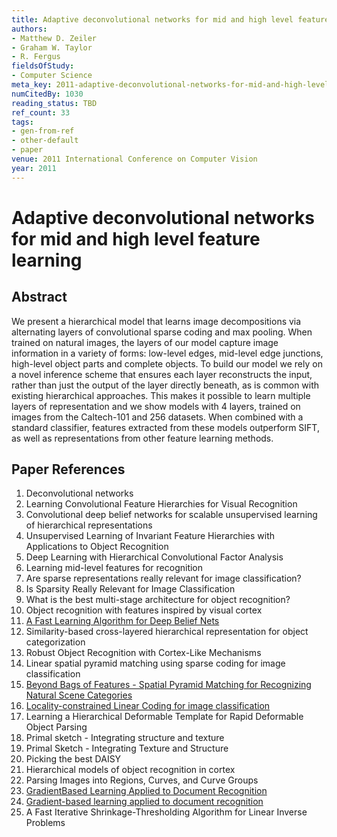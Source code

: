 ```yaml
---
title: Adaptive deconvolutional networks for mid and high level feature learning
authors:
- Matthew D. Zeiler
- Graham W. Taylor
- R. Fergus
fieldsOfStudy:
- Computer Science
meta_key: 2011-adaptive-deconvolutional-networks-for-mid-and-high-level-feature-learning
numCitedBy: 1030
reading_status: TBD
ref_count: 33
tags:
- gen-from-ref
- other-default
- paper
venue: 2011 International Conference on Computer Vision
year: 2011
---
```


# Adaptive deconvolutional networks for mid and high level feature learning

## Abstract

We present a hierarchical model that learns image decompositions via alternating layers of convolutional sparse coding and max pooling. When trained on natural images, the layers of our model capture image information in a variety of forms: low-level edges, mid-level edge junctions, high-level object parts and complete objects. To build our model we rely on a novel inference scheme that ensures each layer reconstructs the input, rather than just the output of the layer directly beneath, as is common with existing hierarchical approaches. This makes it possible to learn multiple layers of representation and we show models with 4 layers, trained on images from the Caltech-101 and 256 datasets. When combined with a standard classifier, features extracted from these models outperform SIFT, as well as representations from other feature learning methods.

## Paper References

1. Deconvolutional networks
2. Learning Convolutional Feature Hierarchies for Visual Recognition
3. Convolutional deep belief networks for scalable unsupervised learning of hierarchical representations
4. Unsupervised Learning of Invariant Feature Hierarchies with Applications to Object Recognition
5. Deep Learning with Hierarchical Convolutional Factor Analysis
6. Learning mid-level features for recognition
7. Are sparse representations really relevant for image classification?
8. Is Sparsity Really Relevant for Image Classification
9. What is the best multi-stage architecture for object recognition?
10. Object recognition with features inspired by visual cortex
11. [A Fast Learning Algorithm for Deep Belief Nets](2006-a-fast-learning-algorithm-for-deep-belief-nets)
12. Similarity-based cross-layered hierarchical representation for object categorization
13. Robust Object Recognition with Cortex-Like Mechanisms
14. Linear spatial pyramid matching using sparse coding for image classification
15. [Beyond Bags of Features - Spatial Pyramid Matching for Recognizing Natural Scene Categories](2006-beyond-bags-of-features-spatial-pyramid-matching-for-recognizing-natural-scene-categories)
16. [Locality-constrained Linear Coding for image classification](2010-locality-constrained-linear-coding-for-image-classification)
17. Learning a Hierarchical Deformable Template for Rapid Deformable Object Parsing
18. Primal sketch - Integrating structure and texture
19. Primal Sketch - Integrating Texture and Structure
20. Picking the best DAISY
21. Hierarchical models of object recognition in cortex
22. Parsing Images into Regions, Curves, and Curve Groups
23. [GradientBased Learning Applied to Document Recognition](2001-gradientbased-learning-applied-to-document-recognition)
24. [Gradient-based learning applied to document recognition](1998-gradient-based-learning-applied-to-document-recognition)
25. A Fast Iterative Shrinkage-Thresholding Algorithm for Linear Inverse Problems
